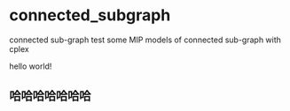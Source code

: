 # connected_subgraph
connected sub-graph
test some MIP models of connected sub-graph with cplex

hello world!

## 哈哈哈哈哈哈哈